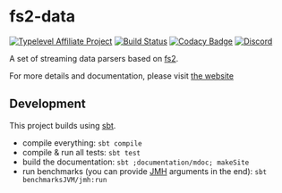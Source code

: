 # fs2-data
[![Typelevel Affiliate Project](https://img.shields.io/badge/typelevel-affiliate%20project-FFB4B5.svg)](https://typelevel.org/projects/)
[![Build Status](https://github.com/satabin/fs2-data/actions/workflows/ci.yml/badge.svg)](https://github.com/satabin/fs2-data/actions/workflows/ci.yml)
[![Codacy Badge](https://app.codacy.com/project/badge/Grade/fb0e5806644146869e7764c99b8ed3e9)](https://www.codacy.com/gh/gnieh/fs2-data/dashboard?utm_source=github.com&amp;utm_medium=referral&amp;utm_content=gnieh/fs2-data&amp;utm_campaign=Badge_Grade)
[![Discord](https://img.shields.io/discord/632277896739946517.svg?label=&logo=discord&logoColor=ffffff&color=404244&labelColor=6A7EC2)](https://discord.gg/7qNAFsYkTn)

A set of streaming data parsers based on [fs2][fs2].

For more details and documentation, please visit [the website][website]

## Development

This project builds using [sbt][sbt].
* compile everything: `sbt compile`
* compile & run all tests: `sbt test`
* build the documentation: `sbt ;documentation/mdoc; makeSite`
* run benchmarks (you can provide [JMH][jmh] arguments in the end): `sbt benchmarksJVM/jmh:run`

[fs2]: https://fs2.io/
[sbt]: https://scala-sbt.org
[jmh]: https://openjdk.java.net/projects/code-tools/jmh/
[website]: https://fs2-data.gnieh.org
